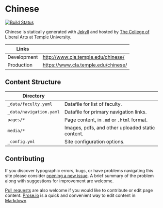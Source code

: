 # Chinese

[![Build Status][travis-img]][travis]

Chinese is statically generated with [Jekyll](https://jekyllrb.com) and hosted by [The College of Liberal Arts](https://liberalarts.temple.edu) at [Temple University](https://temple.edu).

| Links |  |
| --- | --- |
| Development | http://www.cla.temple.edu/chinese/ |
| Production | https://www.cla.temple.edu/chinese/ |


## Content Structure

| Directory |  |
| --- | --- |
| ````_data/faculty.yaml```` | Datafile for list of faculty. |
| ````_data/navigation.yaml```` | Datafile for primary   navigation links. |
| ````pages/*```` | Page content, in ````.md```` or ````.html```` format. |
| ````media/*```` | Images, pdfs, and other uploaded static content. |
| ````_config.yml```` | Site configuration options. |

## Contributing

If you discover typographic errors, bugs, or have problems navigating this site please consider [opening a new issue][issue]. A brief summary of the problem along with suggestions for improvement are welcome.

[Pull requests][pr] are also welcome if you would like to contribute or edit page content. [Prose.io][prose] is a quick and convenient way to edit content in [Markdown][md].


[travis]: https://travis-ci.org/TULiberalArts/Chinese
[travis-img]: https://travis-ci.org/TULiberalArts/Chinese.svg?branch=master
[jekyll]: https://https://jekyllrb.com
[issue]: https://github.com/TULiberalArts/Chinese/issues
[pr]: https://help.github.com/articles/about-pull-requests/
[prose]: https://prose.io/#TULiberalArts/Chinese
[md]: http://whatismarkdown.com/
